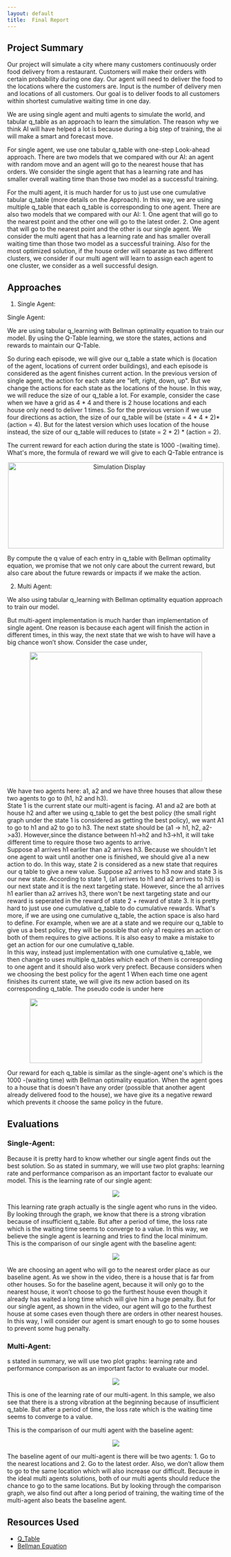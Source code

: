 ```yaml
---
layout: default
title:  Final Report
---
```


## Project Summary
Our project will simulate a city where many customers continuously order food delivery from a restaurant. Customers will make their orders with certain probability during one day. Our agent will need to deliver the food to the locations where the customers are. Input is the number of delivery men and locations of all customers. Our goal is to deliver foods to all customers within shortest cumulative waiting time in one day.

We are using single agent and multi agents to simulate the world, and tabular q_table as an approach to learn the simulation. The reason why we think AI will have helped a lot is because during a big step of training, the ai will make a smart and forecast move.

For single agent, we use one tabular q_table with one-step Look-ahead approach. There are two models that we compared with our AI: an agent with random move and an agent will go to the nearest house that has orders. We consider the single agent that has a learning rate and has smaller overall waiting time than those two model as a successful training.

For the multi agent, it is much harder for us to just use one cumulative tabular q_table (more details on the Approach). In this way, we are using multiple q_table that each q_table is corresponding to one agent. There are also two models that we compared with our AI: 1. One agent that will go to the nearest point and the other one will go to the latest order. 2. One agent that will go to the nearest point and the other is our single agent. We consider the multi agent  that has a learning rate and has smaller overall waiting time than those two model as a successful training. Also for the most optimized solution, if the house order will separate as two different clusters, we consider if our multi agent will learn to assign each agent to one cluster, we consider as a well successful design.


## Approaches

1. Single Agent:

Single Agent:

We are using tabular q_learning with Bellman optimality equation to train our model. By using the Q-Table learning, we store the states, actions and rewards to maintain our Q-Table. 

So during each episode, we will give our q_table a state which is (location of the agent, locations of current order buildings), and each episode is considered as the agent finishes current action. In the previous version of single agent, the action for each state are "left, right, down, up".  But we change the actions for each state as the locations of the house. In this way, we will reduce the size of our q_table a lot. For example, consider the case when we have a grid as 4 * 4 and there is 2 house locations and each house only need to deliver 1 times. So for the previous version if we use four directions as action, the size of our q_table will be (state = 4 * 4 * 2)*(action =  4). But for the latest version which uses location of the house instead, the size of our q_table will reduces to (state = 2 * 2) * (action = 2). 

The current reward for each action during the state is 1000 -(waiting time). What's more, the formula of reward we will give to each Q-Table entrance is <br>

<p align="center">
    <img src="Q-Value.png" width="500" height="200" title="Simulation Display">
</p>

By compute the q value of each entry in q_table with Bellman optimality equation, we promise that we not only care about the current reward, but also care about the future rewards or impacts if we make the action.

2. Multi Agent:

We also using tabular q_learning with Bellman optimality equation approach to train our model. 

But multi-agent implementation is much harder than implementation of single agent. One reason is because each agent will finish the action in different times, in this way, the next state that we wish to have will have a big chance won’t show. Consider the case under, <br>
<p align="center">
    <img src="multi-agent-case.jpg" width="400" height="300">
</p>
We have two agents here: a1, a2 and we have three houses that allow these two agents to go to (h1, h2 and h3).  <br>
State 1 is the current state our multi-agent is facing. A1 and a2 are both at house h2 and after we using q_table to get the best policy (the small right graph under the state 1 is considered as getting the best policy), we want A1 to go to h1 and a2 to go to h3. The next state should be (a1 -> h1, h2, a2->a3). However,since the distance between h1->h2 and h3->h1, it will take different time to require those two agents to arrive.  <br>
Suppose a1 arrives h1 earlier than a2 arrives h3. Because we shouldn't let one agent to wait until another one is finished, we should give a1 a new action to do. In this way, state 2 is considered as a new state that requires our q table to give a new value.
Suppose a2 arrives to h3 now and state 3 is our new state. According to state 1, (a1 arrives to h1 and a2 arrives to h3) is our next state and it is the next targeting state. However, since the a1 arrives h1 earlier than a2 arrives h3, there won't be next targeting state and our reward is seperated in the reward of state 2 + reward of state 3. It is pretty hard to just use one cumulative q_table to do cumulative rewards. What's more, if we are using one cumulative q_table, the action space is also hard to define. For example, when we are at a state and we require our q_table to give us a best policy, they will be possible that only a1 requires an action or both of them requires to give actions. It is also easy to make a mistake to get an action for our one cumulative q_table. <br>
In this way, instead just implementation with one cumulative q_table, we then change to uses multiple q_tables which each of them is corresponding to one agent and it should also work very prefect. Because considers when we choosing the best policy for the agent 1
When each time one agent finishes its current state, we will give its new action based on its corresponding q_table. The pseudo code is under here <br>
<p align="center">
    <img src="pesudo-code-multi-agent.png" width="400" height="150">
</p>
Our reward for each q_table is similar as the single-agent one's which is the 1000 -(waiting time) with Bellman optimality equation. When the agent goes to a house that is doesn't have any order (possible that another agent already delivered food to the house), we have give its a negative reward which prevents it choose the same policy in the future.

## Evaluations
### Single-Agent:
Because it is pretty hard to know whether our single agent finds out the best solution. So as stated in summary, we will use two plot graphs: learning rate and performance comparison as an important factor to evaluate our model.
This is the learning rate of our single agent:
<p align="center">
    <img src="single-agent_learning-rate.png">
</p>
This learning rate graph actually is the single agent who runs in the video. By looking through the graph, we know that there is a strong vibration because of insufficient q_table. But after a period of time, the loss rate which is the waiting time seems to converge to a value. In this way, we believe the single agent is learning and tries to find the local minimum. <br>
This is the comparison of our single agent with the baseline agent:
<p align="center">
    <img src="single_agent_comparison.png">
</p>
We are choosing an agent who will go to the nearest order place as our baseline agent. As we show in the video, there is a house that is far from other houses. So for the baseline agent, because it will only go to the nearest house, it won’t choose to go the furthest house even though it already has waited a long time which will give him a huge penalty. But for our single agent, as shown in the video, our agent will go to the furthest house at some cases even though there are orders in other nearest houses. In this way, I will consider our agent is smart enough to go to some houses to prevent some hug penalty.

### Multi-Agent: <br>
s stated in summary, we will use two plot graphs: learning rate and performance comparison as an important factor to evaluate our model. <br>
<p align="center">
    <img src="multi-agent-learning-rate.png"> 
</p>
This is one of the learning rate of our multi-agent. In this sample, we also see that there is a strong vibration at the beginning because of insufficient q_table. But after a period of time, the loss rate which is the waiting time seems to converge to a value. <br>

This is the comparison of our multi agent with the baseline agent:
<p align="center">
    <img src="multi-agent-comparison.png">
</p>
The baseline agent of our multi-agent is there will be two agents: 1. Go to the nearest locations and 2. Go to the latest order. Also, we don’t allow them to go to the same location which will also increase our difficult. Because in the ideal multi agents solutions, both of our multi agents should reduce the chance to go to the same locations. But by looking through the comparison graph, we also find out after a long period of training, the waiting time of the multi-agent also beats the baseline agent.
 
## Resources Used
- [Q_Table](https://www.youtube.com/watch?v=Cgx6l19y7q0&t=198s)
- [Bellman Equation](https://joshgreaves.com/reinforcement-learning/understanding-rl-the-bellman-equations/)